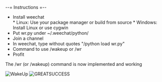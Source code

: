 --= Instructions =--

<ul>
<li>Install weechat</li>
 * Linux: Use your package manager or build from source
 * Windows: Install Linux or use cygwin
<li>Put wr.py under ~/.weechat/python/</li>
<li>Join a channel</li>
<li>In weechat, type without quotes "/python load wr.py"</li>
<li>Command to use /wakeup or /wr</li>
<li>Profit</li>
</ul>

The /wr (or /wakeup) command is now implemented and working

![WakeUp](http://i.imagebanana.com/img/xc33lbua/weechat0.3.8_090.png)
![GREATSUCCESS](http://ompldr.org/vZ20zOA)
